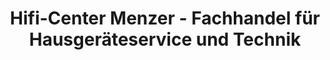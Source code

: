 ---
title: "Hifi-Center Menzer - Fachhandel für Hausgeräteservice und Technik"
url: /dippoldiswalde/hifi-center-menzer-fachhandel-fuer-hausgeraeteservice-und-technik/
shop: Elektronik
---